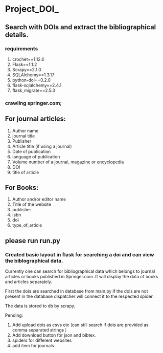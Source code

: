 # Project_DOI_
## Search with DOIs and extract the bibliographical details.

### requirements
1. crochet==1.12.0
2. Flask==1.1.2
3. Scrapy==2.1.0
4. SQLAlchemy==1.3.17
5. python-doi==0.2.0
6. flask-sqlalchemy==2.4.1
7. flask_migrate==2.5.3
### crawling springer.com;

## For journal articles:

1. Author name
2. journal title
3. Publisher
4. Article title (if using a journal)
5. Date of publication
6. language of publication
7. Volume number of a journal, magazine or encyclopedia
8. DOI
9. title of article

## For Books:

1. Author and/or editor name
2. Title of the website
3. publisher
4. isbn
5. doi
6. type_of_article 

## please run run.py

### Created basic layout in flask for searching a doi and can view the biblographical data.

Currently one can search for bibliographical data which belongs to journal articles or
books published in Springer.com .It will display the data of books and articles separately.

First the dois are searched in database from main.py if the dois are not present in the database 
dispatcher will connect it to the respected spider.

The data is stored to db by scrapy.

Pending:
1. Add upload dois as csvs etc (can still search if dois are provided as comma separated strings )
2. Add download button for json and bibtex.
3. spiders for different websites
4. add item for journals




